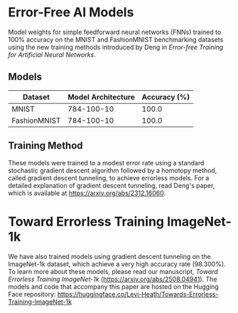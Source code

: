 # Error-Free AI Models
Model weights for simple feedforward neural networks (FNNs) trained to 100% accuracy on the MNIST and FashionMNIST benchmarking datasets using the new training methods introduced by Deng in *Error-free Training for Artificial Neural Networks*.

## Models
| Dataset  | Model Architecture | Accuracy (%) |
| ------------- | ------------- | ------------- |
| MNIST  | 784-100-10 | 100.0 |
| FashionMNIST  | 784-100-10 | 100.0 |

## Training Method
These models were trained to a modest error rate using a standard stochastic gradient descent algorithm followed by a homotopy method, called gradient descent tunneling, to achieve errorless models. For a detailed explanation of gradient descent tunneling, read Deng's paper, which is available at https://arxiv.org/abs/2312.16060.


# Toward Errorless Training ImageNet-1k
We have also trained models using gradient descent tunneling on the ImageNet-1k dataset, which achieve a very high accuracy rate (98.300%). 
To learn more about these models, please read our manuscript, *Toward Errorless Training ImageNet-1k* (https://arxiv.org/abs/2508.04941).
The models and code that accompany this paper are hosted on the Hugging Face repository: https://huggingface.co/Levi-Heath/Towards-Errorless-Training-ImageNet-1k
